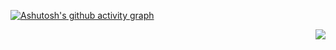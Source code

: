 [![Ashutosh's github activity graph](https://github-readme-activity-graph.cyclic.app/graph?username=hombin&theme=github-compact)](https://github.com/ashutosh00710/github-readme-activity-graph)

<img align="right" src="https://github-readme-activity-graph.cyclic.app/graph?username=hombin&theme=github-compact" />
